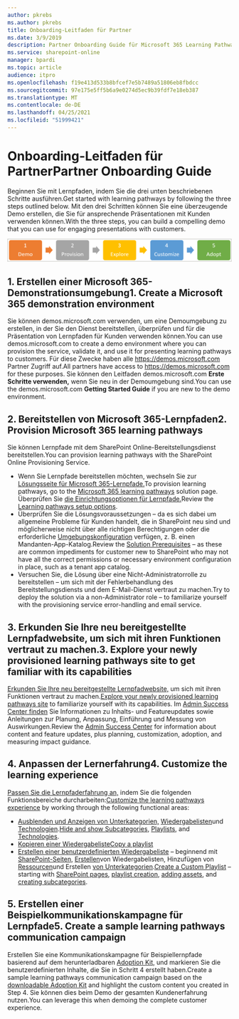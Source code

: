```yaml
---
author: pkrebs
ms.author: pkrebs
title: Onboarding-Leitfaden für Partner
ms.date: 3/9/2019
description: Partner Onboarding Guide für Microsoft 365 Learning Pathways
ms.service: sharepoint-online
manager: bpardi
ms.topic: article
audience: itpro
ms.openlocfilehash: f19e413d533b8bfcef7e5b7489a51806eb8fbdcc
ms.sourcegitcommit: 97e175e5ff5b6a9e0274d5ec9b39fdf7e18eb387
ms.translationtype: MT
ms.contentlocale: de-DE
ms.lasthandoff: 04/25/2021
ms.locfileid: "51999421"
---
```

# <a name="partner-onboarding-guide"></a><span data-ttu-id="dbd47-103">Onboarding-Leitfaden für Partner</span><span class="sxs-lookup"><span data-stu-id="dbd47-103">Partner Onboarding Guide</span></span>
<span data-ttu-id="dbd47-104">Beginnen Sie mit Lernpfaden, indem Sie die drei unten beschriebenen Schritte ausführen.</span><span class="sxs-lookup"><span data-stu-id="dbd47-104">Get started with learning pathways by following the three steps outlined below.</span></span> <span data-ttu-id="dbd47-105">Mit den drei Schritten können Sie eine überzeugende Demo erstellen, die Sie für ansprechende Präsentationen mit Kunden verwenden können.</span><span class="sxs-lookup"><span data-stu-id="dbd47-105">With the three steps, you can build a compelling demo that you can use for engaging presentations with customers.</span></span> 

![Chart illustrated the five-step onboarding process.](media/cg-partner-getfam.png)

## <a name="1-create-a-microsoft-365-demonstration-environment"></a><span data-ttu-id="dbd47-107">1. Erstellen einer Microsoft 365-Demonstrationsumgebung</span><span class="sxs-lookup"><span data-stu-id="dbd47-107">1. Create a Microsoft 365 demonstration environment</span></span>
<span data-ttu-id="dbd47-108">Sie können demos.microsoft.com verwenden, um eine Demoumgebung zu erstellen, in der Sie den Dienst bereitstellen, überprüfen und für die Präsentation von Lernpfaden für Kunden verwenden können.</span><span class="sxs-lookup"><span data-stu-id="dbd47-108">You can use demos.microsoft.com to create a demo environment where you can provision the service, validate it, and use it for presenting learning pathways to customers.</span></span> <span data-ttu-id="dbd47-109">Für diese Zwecke haben alle https://demos.microsoft.com Partner Zugriff auf.</span><span class="sxs-lookup"><span data-stu-id="dbd47-109">All partners have access to https://demos.microsoft.com for these purposes.</span></span> <span data-ttu-id="dbd47-110">Sie können den Leitfaden demos.microsoft.com **Erste Schritte verwenden,** wenn Sie neu in der Demoumgebung sind.</span><span class="sxs-lookup"><span data-stu-id="dbd47-110">You can use the demos.microsoft.com **Getting Started Guide** if you are new to the demo environment.</span></span>

## <a name="2-provision-microsoft-365-learning-pathways"></a><span data-ttu-id="dbd47-111">2. Bereitstellen von Microsoft 365-Lernpfaden</span><span class="sxs-lookup"><span data-stu-id="dbd47-111">2. Provision Microsoft 365 learning pathways</span></span>
<span data-ttu-id="dbd47-112">Sie können Lernpfade mit dem SharePoint Online-Bereitstellungsdienst bereitstellen.</span><span class="sxs-lookup"><span data-stu-id="dbd47-112">You can provision learning pathways with the SharePoint Online Provisioning Service.</span></span>
- <span data-ttu-id="dbd47-113">Wenn Sie Lernpfade bereitstellen möchten, wechseln Sie zur [Lösungsseite für Microsoft 365-Lernpfade.](https://provisioning.sharepointpnp.com/details/3df8bd55-b872-4c9d-88e3-6b2f05344239)</span><span class="sxs-lookup"><span data-stu-id="dbd47-113">To provision learning pathways, go to the [Microsoft 365 learning pathways](https://provisioning.sharepointpnp.com/details/3df8bd55-b872-4c9d-88e3-6b2f05344239) solution page.</span></span> <span data-ttu-id="dbd47-114">Überprüfen Sie [die Einrichtungsoptionen für Lernpfade.](./custom_setupoptions.md)</span><span class="sxs-lookup"><span data-stu-id="dbd47-114">Review the [Learning pathways setup options](./custom_setupoptions.md).</span></span> 
- <span data-ttu-id="dbd47-115">Überprüfen Sie die Lösungsvoraussetzungen – da es sich dabei um allgemeine Probleme für Kunden handelt, die in SharePoint neu sind und möglicherweise nicht über alle richtigen Berechtigungen oder die erforderliche [Umgebungskonfiguration](./custom_provision.md) verfügen, z. B. einen Mandanten-App-Katalog.</span><span class="sxs-lookup"><span data-stu-id="dbd47-115">Review the [Solution Prerequisites](./custom_provision.md) – as these are common impediments for customer new to SharePoint who may not have all the correct permissions or necessary environment configuration in place, such as a tenant app catalog.</span></span>
- <span data-ttu-id="dbd47-116">Versuchen Sie, die Lösung über eine Nicht-Administratorrolle zu bereitstellen – um sich mit der Fehlerbehandlung des Bereitstellungsdiensts und dem E-Mail-Dienst vertraut zu machen.</span><span class="sxs-lookup"><span data-stu-id="dbd47-116">Try to deploy the solution via a non-Administrator role – to familiarize yourself with the provisioning service error-handling and email service.</span></span>

## <a name="3-explore-your-newly-provisioned-learning-pathways-site-to-get-familiar-with-its-capabilities"></a><span data-ttu-id="dbd47-117">3. Erkunden Sie Ihre neu bereitgestellte Lernpfadwebsite, um sich mit ihren Funktionen vertraut zu machen.</span><span class="sxs-lookup"><span data-stu-id="dbd47-117">3. Explore your newly provisioned learning pathways site to get familiar with its capabilities</span></span>
<span data-ttu-id="dbd47-118">[Erkunden Sie Ihre neu bereitgestellte Lernpfadwebsite,](./custom_exploresite.md) um sich mit ihren Funktionen vertraut zu machen.</span><span class="sxs-lookup"><span data-stu-id="dbd47-118">[Explore your newly provisioned learning pathways site](./custom_exploresite.md) to familiarize yourself with its capabilities.</span></span> <span data-ttu-id="dbd47-119">Im [Admin Success Center finden](./custom_successcenter.md) Sie Informationen zu Inhalts- und Featureupdates sowie Anleitungen zur Planung, Anpassung, Einführung und Messung von Auswirkungen.</span><span class="sxs-lookup"><span data-stu-id="dbd47-119">Review the [Admin Success Center](./custom_successcenter.md) for information about content and feature updates, plus planning, customization, adoption, and measuring impact guidance.</span></span>

## <a name="4-customize-the-learning-experience"></a><span data-ttu-id="dbd47-120">4. Anpassen der Lernerfahrung</span><span class="sxs-lookup"><span data-stu-id="dbd47-120">4. Customize the learning experience</span></span>
<span data-ttu-id="dbd47-121">[Passen Sie die Lernpfaderfahrung an,](./custom_overview.md) indem Sie die folgenden Funktionsbereiche durcharbeiten:</span><span class="sxs-lookup"><span data-stu-id="dbd47-121">[Customize the learning pathways experience](./custom_overview.md) by working through the following functional areas:</span></span>
- <span data-ttu-id="dbd47-122">[Ausblenden und Anzeigen von Unterkategorien,](./custom_hideshowsub.md) [Wiedergabelisten](./custom_hideshowplaylists.md)und [Technologien](./custom_hideshowtech.md).</span><span class="sxs-lookup"><span data-stu-id="dbd47-122">[Hide and show Subcategories](./custom_hideshowsub.md), [Playlists](./custom_hideshowplaylists.md), and [Technologies](./custom_hideshowtech.md).</span></span>
- [<span data-ttu-id="dbd47-123">Kopieren einer Wiedergabeliste</span><span class="sxs-lookup"><span data-stu-id="dbd47-123">Copy a playlist</span></span>](./custom_copyplaylist.md)
- <span data-ttu-id="dbd47-124">[Erstellen einer benutzerdefinierten Wiedergabeliste](./custom_createnewplaylist.md) – beginnend mit [SharePoint-Seiten,](./custom_createnewpage.md) [Erstellen](./custom_createnewplaylist.md)von Wiedergabelisten, Hinzufügen von [Ressourcen](./custom_addassets.md)und Erstellen [von Unterkategorien](./custom_createnewcat.md).</span><span class="sxs-lookup"><span data-stu-id="dbd47-124">[Create a Custom Playlist](./custom_createnewplaylist.md) – starting with [SharePoint pages](./custom_createnewpage.md), [playlist creation](./custom_createnewplaylist.md), [adding assets](./custom_addassets.md), and [creating subcategories](./custom_createnewcat.md).</span></span>

## <a name="5-create-a-sample-learning-pathways-communication-campaign"></a><span data-ttu-id="dbd47-125">5. Erstellen einer Beispielkommunikationskampagne für Lernpfade</span><span class="sxs-lookup"><span data-stu-id="dbd47-125">5. Create a sample learning pathways communication campaign</span></span>
<span data-ttu-id="dbd47-126">Erstellen Sie eine Kommunikationskampagne für Beispiellernpfade basierend auf dem herunterladbaren [Adoption Kit,](https://teamworktools.azurewebsites.net/m365lp/m365lpadoptionkit.zip) und markieren Sie die benutzerdefinierten Inhalte, die Sie in Schritt 4 erstellt haben.</span><span class="sxs-lookup"><span data-stu-id="dbd47-126">Create a sample learning pathways communication campaign based on the [downloadable Adoption Kit](https://teamworktools.azurewebsites.net/m365lp/m365lpadoptionkit.zip) and highlight the custom content you created in Step 4.</span></span> <span data-ttu-id="dbd47-127">Sie können dies beim Demo der gesamten Kundenerfahrung nutzen.</span><span class="sxs-lookup"><span data-stu-id="dbd47-127">You can leverage this when demoing the complete customer experience.</span></span>